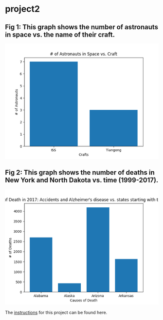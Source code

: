 # project2

## Fig 1: This graph shows the number of astronauts in space vs. the name of their craft.
![graph of number of astronauts in space vs. the name of their craft](https://github.com/dwalker25/project2/blob/main/astros_plot.png)

## Fig 2: This graph shows the number of deaths in New York and North Dakota vs. time (1999-2017).
![graph of number of deaths in New York and North Dakota vs. time (1999-2017)](https://github.com/dwalker25/project2/blob/main/death_plots.png)


The [instructions](https://github.com/mikeizbicki/cmc-csci040/tree/2022fall/project_02) for this project can be found here.
